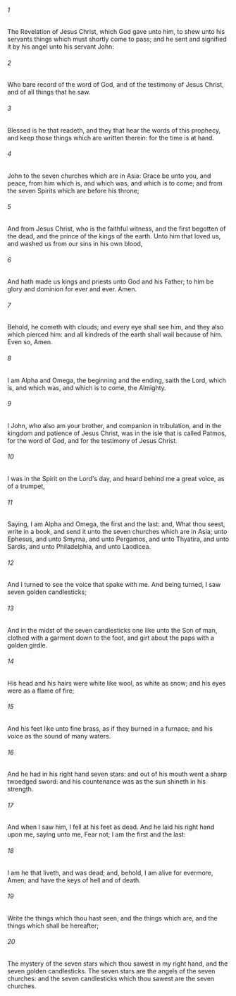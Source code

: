 ###### 1
The Revelation of Jesus Christ, which God gave unto him, to shew unto his servants things which must shortly come to pass; and he sent and signified it by his angel unto his servant John:

###### 2
Who bare record of the word of God, and of the testimony of Jesus Christ, and of all things that he saw.

###### 3
Blessed is he that readeth, and they that hear the words of this prophecy, and keep those things which are written therein: for the time is at hand.

###### 4
John to the seven churches which are in Asia: Grace be unto you, and peace, from him which is, and which was, and which is to come; and from the seven Spirits which are before his throne;

###### 5
And from Jesus Christ, who is the faithful witness, and the first begotten of the dead, and the prince of the kings of the earth. Unto him that loved us, and washed us from our sins in his own blood,

###### 6
And hath made us kings and priests unto God and his Father; to him be glory and dominion for ever and ever. Amen.

###### 7
Behold, he cometh with clouds; and every eye shall see him, and they also which pierced him: and all kindreds of the earth shall wail because of him. Even so, Amen.

###### 8
I am Alpha and Omega, the beginning and the ending, saith the Lord, which is, and which was, and which is to come, the Almighty.

###### 9
I John, who also am your brother, and companion in tribulation, and in the kingdom and patience of Jesus Christ, was in the isle that is called Patmos, for the word of God, and for the testimony of Jesus Christ.

###### 10
I was in the Spirit on the Lord's day, and heard behind me a great voice, as of a trumpet,

###### 11
Saying, I am Alpha and Omega, the first and the last: and, What thou seest, write in a book, and send it unto the seven churches which are in Asia; unto Ephesus, and unto Smyrna, and unto Pergamos, and unto Thyatira, and unto Sardis, and unto Philadelphia, and unto Laodicea.

###### 12
And I turned to see the voice that spake with me. And being turned, I saw seven golden candlesticks;

###### 13
And in the midst of the seven candlesticks one like unto the Son of man, clothed with a garment down to the foot, and girt about the paps with a golden girdle.

###### 14
His head and his hairs were white like wool, as white as snow; and his eyes were as a flame of fire;

###### 15
And his feet like unto fine brass, as if they burned in a furnace; and his voice as the sound of many waters.

###### 16
And he had in his right hand seven stars: and out of his mouth went a sharp twoedged sword: and his countenance was as the sun shineth in his strength.

###### 17
And when I saw him, I fell at his feet as dead. And he laid his right hand upon me, saying unto me, Fear not; I am the first and the last:

###### 18
I am he that liveth, and was dead; and, behold, I am alive for evermore, Amen; and have the keys of hell and of death.

###### 19
Write the things which thou hast seen, and the things which are, and the things which shall be hereafter;

###### 20
The mystery of the seven stars which thou sawest in my right hand, and the seven golden candlesticks. The seven stars are the angels of the seven churches: and the seven candlesticks which thou sawest are the seven churches.

